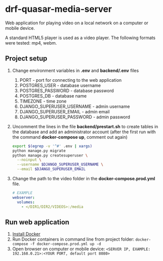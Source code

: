 # drf-quasar-media-server

Web application for playing video on a local network on a computer or mobile device.

A standard HTML5 player is used as a video player. The following formats were tested: mp4, webm.

## Project setup

1. Change environment variables in **.env** and **backend/.env** files
   1. PORT - port for connecting to the web application
   2. POSTGRES_USER - database username
   3. POSTGRES_PASSWORD - database password
   4. POSTGRES_DB - database name
   5. TIMEZONE - time zone
   6. DJANGO_SUPERUSER_USERNAME - admin username
   7. DJANGO_SUPERUSER_EMAIL - admin email
   8. DJANGO_SUPERUSER_PASSWORD - admin password
2. Uncomment the lines in the file **backend/prestart.sh** to create tables in the database and add an administrator account (after the first run with the command **docker-compose up**, comment out again)

    ```sh
    export $(egrep -v '^#' .env | xargs)
    python manage.py migrate
    python manage.py createsuperuser \
      --noinput \
      --username $DJANGO_SUPERUSER_USERNAME \
      --email $DJANGO_SUPERUSER_EMAIL
    ```

3. Change the path to the video folder in the **docker-compose.prod.yml** file.

    ```yml
    # EXAMPLE
    webserver:
      volumes:
        - </DIR1/DIR2/VIDEOS>:/media
    ```

## Run web application

1. [Install Docker](https://docs.docker.com/engine/install/)
2. Run Docker containers in command line from project folder: `docker-compose -f docker-compose.prod.yml up -d`
3. Open browser on computer or mobile device: `<SERVER IP, EXAMPLE: 192.168.0.21>:<YOUR PORT, default port 8080>`
